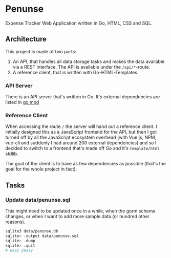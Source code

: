 # Penunse

Expense Tracker Web Application written in Go, HTML, CSS and SQL.

## Architecture

This project is made of two parts:

1. An API, that handles all data storage tasks and makes the data 
available via a REST interface. The API is available under the 
`/api/*`-route.
1. A reference client, that is written with Go-HTML-Templates.

### API Server

There is an API server that's written in Go. It's external dependencies are listed in [go.mod](penunse/tree/master/go.mod)


### Reference Client

When accessing the route `/` the server will hand out a reference 
client. I initially designed this as a JavaScript frontend for the API, 
but then I got turned off by all the JavaScript ecosystem overhead (with 
Vue.js, NPM, vue-cli and suddenly I had around 200 external 
dependencies) and so I decided to switch to a frontend that's made off 
Go and it's `template/html` stdlib.

The goal of the client is to have as few dependencies as possible 
(that's the goal for the whole project in fact).  


## Tasks

### Update data/penunse.sql

This might need to be updated once in a while, when the gorm schema changes, or when I want to add more sample data (or hundred other reasons).

```bash
sqlite3 data/penunse.db
sqlite> .output data/penunse.sql
sqlite> .dump
sqlite> .quit
# easy peasy
```

